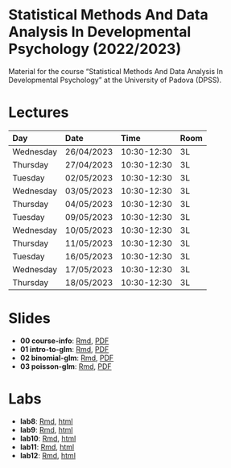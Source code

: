 
<!-- README.md is generated from README.Rmd. Please edit that file -->

# Statistical Methods And Data Analysis In Developmental Psychology (2022/2023)

<!-- badges: start -->
<!-- badges: end -->

Material for the course “Statistical Methods And Data Analysis In
Developmental Psychology” at the University of Padova (DPSS).

# Lectures

<table>
<thead>
<tr>
<th style="text-align:left;">
Day
</th>
<th style="text-align:left;">
Date
</th>
<th style="text-align:left;">
Time
</th>
<th style="text-align:left;">
Room
</th>
</tr>
</thead>
<tbody>
<tr>
<td style="text-align:left;">
Wednesday
</td>
<td style="text-align:left;">
26/04/2023
</td>
<td style="text-align:left;">
10:30-12:30
</td>
<td style="text-align:left;">
3L
</td>
</tr>
<tr>
<td style="text-align:left;">
Thursday
</td>
<td style="text-align:left;">
27/04/2023
</td>
<td style="text-align:left;">
10:30-12:30
</td>
<td style="text-align:left;">
3L
</td>
</tr>
<tr>
<td style="text-align:left;">
Tuesday
</td>
<td style="text-align:left;">
02/05/2023
</td>
<td style="text-align:left;">
10:30-12:30
</td>
<td style="text-align:left;">
3L
</td>
</tr>
<tr>
<td style="text-align:left;">
Wednesday
</td>
<td style="text-align:left;">
03/05/2023
</td>
<td style="text-align:left;">
10:30-12:30
</td>
<td style="text-align:left;">
3L
</td>
</tr>
<tr>
<td style="text-align:left;">
Thursday
</td>
<td style="text-align:left;">
04/05/2023
</td>
<td style="text-align:left;">
10:30-12:30
</td>
<td style="text-align:left;">
3L
</td>
</tr>
<tr>
<td style="text-align:left;">
Tuesday
</td>
<td style="text-align:left;">
09/05/2023
</td>
<td style="text-align:left;">
10:30-12:30
</td>
<td style="text-align:left;">
3L
</td>
</tr>
<tr>
<td style="text-align:left;">
Wednesday
</td>
<td style="text-align:left;">
10/05/2023
</td>
<td style="text-align:left;">
10:30-12:30
</td>
<td style="text-align:left;">
3L
</td>
</tr>
<tr>
<td style="text-align:left;">
Thursday
</td>
<td style="text-align:left;">
11/05/2023
</td>
<td style="text-align:left;">
10:30-12:30
</td>
<td style="text-align:left;">
3L
</td>
</tr>
<tr>
<td style="text-align:left;">
Tuesday
</td>
<td style="text-align:left;">
16/05/2023
</td>
<td style="text-align:left;">
10:30-12:30
</td>
<td style="text-align:left;">
3L
</td>
</tr>
<tr>
<td style="text-align:left;">
Wednesday
</td>
<td style="text-align:left;">
17/05/2023
</td>
<td style="text-align:left;">
10:30-12:30
</td>
<td style="text-align:left;">
3L
</td>
</tr>
<tr>
<td style="text-align:left;">
Thursday
</td>
<td style="text-align:left;">
18/05/2023
</td>
<td style="text-align:left;">
10:30-12:30
</td>
<td style="text-align:left;">
3L
</td>
</tr>
</tbody>
</table>

# Slides

- **00 course-info**: [Rmd](slides//00_course-info/00_course-info.Rmd),
  [PDF](slides//00_course-info/00_course-info.pdf)
- **01 intro-to-glm**:
  [Rmd](slides//01_intro-to-glm/01_intro-to-glm.Rmd),
  [PDF](slides//01_intro-to-glm/01_intro-to-glm.pdf)
- **02 binomial-glm**:
  [Rmd](slides//02_binomial-glm/02_binomial-glm.Rmd),
  [PDF](slides//02_binomial-glm/02_binomial-glm.pdf)
- **03 poisson-glm**: [Rmd](slides//03_poisson-glm/03_poisson-glm.Rmd),
  [PDF](slides//03_poisson-glm/03_poisson-glm.pdf)

# Labs

- **lab8**: [Rmd](labs/lab8.Rmd), [html](labs/lab8.html)
- **lab9**: [Rmd](labs/lab9.Rmd), [html](labs/lab9.html)
- **lab10**: [Rmd](labs/lab10.Rmd), [html](labs/lab10.html)
- **lab11**: [Rmd](labs/lab11.Rmd), [html](labs/lab11.html)
- **lab12**: [Rmd](labs/lab12.Rmd), [html](labs/lab12.html)
